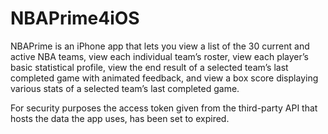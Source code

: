 # NBAPrime4iOS

NBAPrime is an iPhone app that lets you view a list of the 30 current and active NBA teams, view each individual team’s roster, view each player’s basic statistical profile, view the end result of a selected team’s last completed game with animated feedback, and view a box score displaying various stats of a selected team’s last completed game.

For security purposes the access token given from the third-party API that hosts the data the app uses, has been set to expired.
